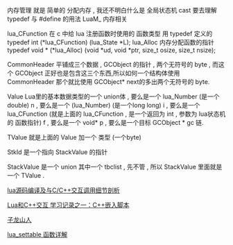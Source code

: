 内存管理 就是 简单的 分配内存 , 我还不明白什么是 全局状态机
cast 要去理解
typedef 与 #define 的用法
LuaM_ 内存相关


lua_CFunction 在 c 中给 lua 注册函数时使用的 函数类型 用 typedef 定义的 typedef int (*lua_CFunction) (lua_State *L);
lua_Alloc 内存分配函数的指针  typedef void * (*lua_Alloc) (void *ud, void *ptr, size_t osize, size_t nsize);

CommonHeader  平铺成三个数据 , GCObject 的指针 , 两个无符号的 byte , 而这个 GCObject 正好也是包含这三个东西,所以如何一个结构体使用 CommonHeader 那个就比使用 GCObject* next的多出两个无符号的 byte.

Value Lua里的基本数据类型的一个 union体 , 要么是一个 lua_Number (是一个 double) n , 要么是一个 (lua_Number) (是一个long long) i , 要么是一个 lua_CFunction (就是上面的 lua_CFunction , 是一个返回为 int , 参数为 lua状态机的 函数指针) f , 要么是一个 void* p , 要么是一个目标 GCObject * gc 链.

TValue 就是上面的 Value 加一个 类型 (一个byte)

StkId 是一个指向 StackValue 的指针

StackValue 是一个 union 其中一个 tbclist  , 先不管 , 所以 StackValue 里面就是一个 TValue .

[lua源码编译及与C/C++交互调用细节剖析](https://zhuanlan.zhihu.com/p/395277828)

[Lua和C++交互 学习记录之一：C++嵌入脚本](https://www.cnblogs.com/chevin/p/5884657.html)

[子龙山人](https://zilongshanren.com/categories/lua/)

[lua_settable 函数详解](https://blog.csdn.net/tianyexing2008/article/details/126720901)